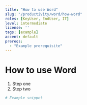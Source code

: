 ```yaml
---
title: "How to use Word"
slug: "/productivity/word/how-word"
roles: [KeyUser, EndUser, IT]
level: intermediate
license: ''
tags: [example]
accent: default
prereqs:
  - "Example prerequisite"
---
```


# How to use Word

1. Step one
2. Step two

```powershell
# Example snippet
```

